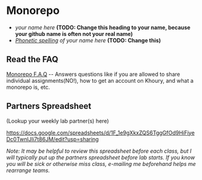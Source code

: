 # Monorepo

* *your name here* **(TODO: Change this heading to your name, because your github name is often not your real name)**
* *[Phonetic spelling](https://dictionary.cambridge.org/us/help/phonetics.html) of your name here* **(TODO: Change this)**

## Read the FAQ

[Monorepo F.A.Q](./faq.md) -- Answers questions like if you are allowed to share individual assignments(NO!), how to get an account on Khoury, and what a monorepo is, etc.

## Partners Spreadsheet
(Lookup your weekly lab partner(s) here)

https://docs.google.com/spreadsheets/d/1F_1e9gXkxZQS6TggGfOd9HiFiyeDc0TwnlJIi7t86JM/edit?usp=sharing

*Note: It may be helpful to review this spreadsheet before each class, but I will typically put up the partners spreadsheet before lab starts. If you know you will be sick or otherwise miss class, e-mailing me beforehand helps me rearrange teams.*
